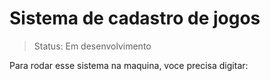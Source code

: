 <h1>Sistema de cadastro de jogos</h1>

> Status: Em desenvolvimento

Para rodar esse sistema na maquina, voce precisa digitar: 

